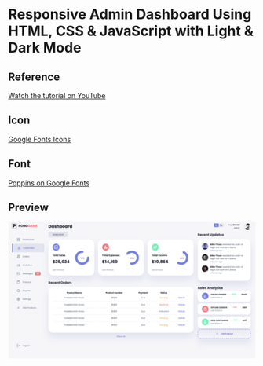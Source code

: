 # Responsive Admin Dashboard Using HTML, CSS & JavaScript with Light & Dark Mode

## Reference

[Watch the tutorial on YouTube](https://youtu.be/BOF79TAIkYQ?si=73HZSvwYaehJc_O7)

## Icon

[Google Fonts Icons](https://fonts.google.com/icons)

## Font

[Poppins on Google Fonts](https://fonts.google.com/specimen/Poppins?query=pop)

## Preview

![readme](images/readme.jpg)
